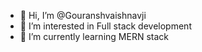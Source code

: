 - 👋 Hi, I’m @Gouranshvaishnavji
- 👀 I’m interested in Full stack development 
- 🌱 I’m currently learning MERN stack


